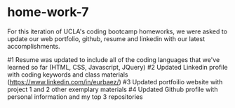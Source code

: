 # home-work-7
For this iteration of UCLA's coding bootcamp homeworks, we were asked to update our web portfolio, github, resume and linkedin with our latest accomplishments. 

#1 Resume was updated to include all of the coding languages that we've learned so far (HTML, CSS, Javascript, JQuery)
#2 Updated Linkedin profile with coding keywords and class materials (https://www.linkedin.com/in/eurbaez/) 
#3 Updated portfoilio website with project 1 and 2 other exemplary materials 
#4 Updated Github profile with personal information and my top 3 repositories

